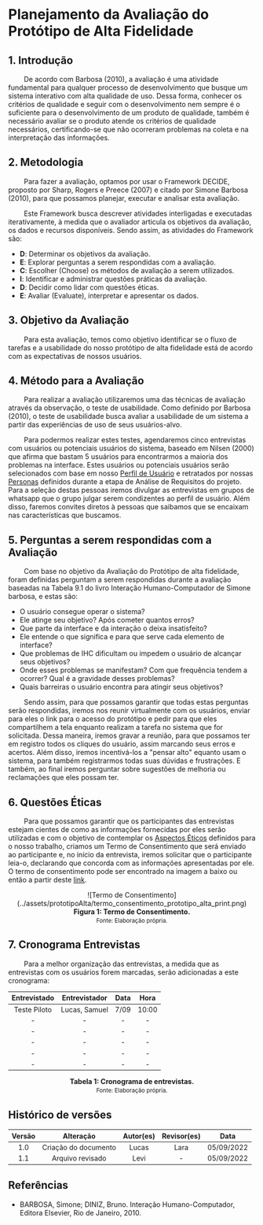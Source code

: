# Planejamento da Avaliação do Protótipo de Alta Fidelidade

## 1. Introdução
&emsp;&emsp; De acordo com Barbosa (2010), a avaliação é uma atividade fundamental para qualquer processo de desenvolvimento que busque um sistema interativo com alta qualidade de uso. Dessa forma, conhecer os critérios de qualidade e seguir com o desenvolvimento nem sempre é o suficiente para o desenvolvimento de um produto de qualidade, também é necessário avaliar se o produto atende os critérios de qualidade necessários, certificando-se que não ocorreram problemas na coleta e na interpretação das informações.

## 2. Metodologia
&emsp;&emsp; Para fazer a avaliação, optamos por usar o Framework DECIDE, proposto por Sharp, Rogers e Preece (2007) e citado por Simone Barbosa (2010), para que possamos planejar, executar e analisar esta avaliação.

&emsp;&emsp; Este Framework busca descrever atividades interligadas e executadas iterativamente, à medida que o avaliador articula os objetivos da avaliação, os dados e recursos disponíveis. Sendo assim, as atividades do Framework são:

- **D**: Determinar os objetivos da avaliação.
- **E**: Explorar perguntas a serem respondidas com a avaliação. 
- **C**: Escolher (Choose) os métodos de avaliação a serem utilizados.
- **I**: Identificar e administrar questões práticas da avaliação.
- **D**: Decidir como lidar com questões éticas.
- **E**: Avaliar (Evaluate), interpretar e apresentar os dados.

## 3. Objetivo da Avaliação
&emsp;&emsp; Para esta avaliação, temos como objetivo identificar se o fluxo de tarefas e a usabilidade do nosso protótipo de alta fidelidade está de acordo com as expectativas de nossos usuários.

## 4. Método para a Avaliação
&emsp;&emsp; Para realizar a avaliação utilizaremos uma das técnicas de avaliação através da observação, o teste de usabilidade. Como definido por Barbosa (2010), o teste de usabilidade busca avaliar a usabilidade de um sistema a partir das experiências de uso de seus usuários-alvo.

&emsp;&emsp; Para podermos realizar estes testes, agendaremos cinco entrevistas com usuários ou potenciais usuários do sistema, baseado em Nilsen (2000) que afirma que bastam 5 usuários para encontrarmos a maioria dos problemas na interface. Estes usuários ou potenciais usuários serão selecionados com base em nosso [Perfil de Usuário](../analiseRequisitos/perfilUsuario.md) e retratados por nossas [Personas](../analiseRequisitos/personas.md) definidos durante a etapa de Análise de Requisitos do projeto. Para a seleção destas pessoas iremos divulgar as entrevistas em grupos de whatsapp que o grupo julgar serem condizentes ao perfil de usuário. Além disso, faremos convites diretos à pessoas que saibamos que se encaixam nas características que buscamos.

## 5. Perguntas a serem respondidas com a Avaliação
&emsp;&emsp; Com base no objetivo da Avaliação do Protótipo de alta fidelidade, foram definidas perguntam a serem respondidas durante a avaliação baseadas na Tabela 9.1 do livro Interação Humano-Computador de Simone barbosa, e estas são:

- O usuário consegue operar o sistema?
- Ele atinge seu objetivo? Após cometer quantos erros?
- Que parte da interface e da interação o deixa insatisfeito?
- Ele entende o que significa e para que serve cada elemento de interface?
- Que problemas de IHC dificultam ou impedem o usuário de alcançar seus objetivos? 
- Onde esses problemas se manifestam? Com que frequência tendem a ocorrer? Qual é a gravidade desses problemas? 
- Quais barreiras o usuário encontra para atingir seus objetivos?


&emsp;&emsp; Sendo assim, para que possamos garantir que todas estas perguntas serão respondidas, iremos nos reunir virtualmente com os usuários, enviar para eles o link para o acesso do protótipo e pedir para que eles compartilhem a tela enquanto realizam a tarefa no sistema que for solicitada. Dessa maneira, iremos gravar a reunião, para que possamos ter em registro todos os cliques do usuário, assim marcando seus erros e acertos. Além disso, iremos incentivá-los a "pensar alto" equanto usam o sistema, para também registrarmos todas suas dúvidas e frustrações. E também, ao final iremos perguntar sobre sugestões de melhoria ou reclamações que eles possam ter.

## 6. Questões Éticas
&emsp;&emsp; Para que possamos garantir que os participantes das entrevistas estejam cientes de como as informações fornecidas por eles serão utilizadas e com o objetivo de contemplar os [Aspectos Éticos](../analiseRequisitos/aspectosEticos.md) definidos para o nosso trabalho, criamos um Termo de Consentimento que será enviado ao participante e, no início da entrevista, iremos solicitar que o participante leia-o, declarando que concorda com as informações apresentadas por ele. O termo de consentimento pode ser encontrado na imagem a baixo ou então a partir deste [link](../assets/prototipoAlta/Termo_de_Consentimento_Livre_e_Esclarecido_Prototipo_Alta.pdf).

<center>
![Termo de Consentimento](../assets/prototipoAlta/termo_consentimento_prototipo_alta_print.png)
</center>

<figcaption align='center'>
    <b>Figura 1: Termo de Consentimento.</b>
    <br><small>Fonte: Elaboração própria.</small>
</figcaption>

## 7. Cronograma Entrevistas
&emsp;&emsp; Para a melhor organização das entrevistas, a medida que as entrevistas com os usuários forem marcadas, serão adicionadas a este cronograma:

<center>

| Entrevistado |                Entrevistador               | Data |         Hora        |  
|:------:|:--------------------------------------:|:-----------:|:----------------------:|
|   Teste Piloto  |  Lucas, Samuel  |  7/09    | 10:00 | 
|   -  |  -  |    -   | - | 
|   -  |  -   |    - | - | 
|   -|   -   |    - | - | 
|   -  |  -  |    -    | - | 
|   -  |  -  |    -    | - | 

</center>

<figcaption align='center'>
    <b>Tabela 1: Cronograma de entrevistas.</b>
    <br><small>Fonte: Elaboração própria.</small>
</figcaption>


## Histórico de versões

| Versão |                Alteração               | Autor(es) |         Revisor(es)        |  Data |
|:------:|:--------------------------------------:|:-----------:|:----------------------:|:-----:|
|   1.0  |  Criação do documento  |    Lucas    | Lara | 05/09/2022 |
|   1.1  |  Arquivo revisado  |    Levi    | - | 05/09/2022 |

## Referências

- BARBOSA, Simone; DINIZ, Bruno. Interação Humano-Computador, Editora Elsevier, Rio de Janeiro, 2010.
